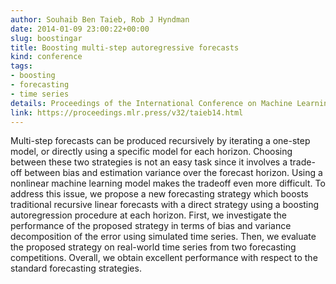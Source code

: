 ```yaml
---
author: Souhaib Ben Taieb, Rob J Hyndman
date: 2014-01-09 23:00:22+00:00
slug: boostingar
title: Boosting multi-step autoregressive forecasts
kind: conference
tags:
- boosting
- forecasting
- time series
details: Proceedings of the International Conference on Machine Learning (ICML), Beijing, China
link: https://proceedings.mlr.press/v32/taieb14.html
---
```


Multi-step forecasts can be produced recursively by iterating a one-step model, or directly using a specific model for each horizon. Choosing between these two strategies is not an easy task since it involves a trade-off between bias and estimation variance over the forecast horizon. Using a nonlinear machine learning model makes the tradeoff even more difficult. To address this issue, we propose a new forecasting strategy which boosts traditional recursive linear forecasts with a direct strategy using a boosting autoregression procedure at each horizon. First, we investigate the performance of the proposed strategy in terms of bias and variance decomposition of the error using simulated time series. Then, we evaluate the proposed strategy on real-world time series from two forecasting competitions. Overall, we obtain excellent performance with respect to the standard forecasting strategies.
